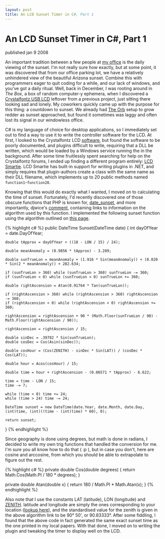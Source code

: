 ```yaml
---
layout: post
title: An LCD Sunset Timer in C#, Part 1
---
```


# An LCD Sunset Timer in C#, Part 1

<span class="pubdate">published jan 9 2008</span>

An important tradition between a few people at <a href="http://www.synapsestudios.com">my office</a> is the daily viewing of the sunset. I'm not really sure how exactly, but at some point, it was discovered that from our office parking lot, we have a relatively unhindered view of the beautiful Arizona sunset. Combine this with programmers eager to quit coding for a while, and our lack of windows, and you've got a daily ritual. Well, back in December, I was rooting around in<em> The Box</em>, a box of random computer-y ephemera, when I discovered a <a href="http://www.crystalfontz.com/products/632usb/index.html">Crystalfontz USB LCD</a> leftover from a previous project, just sitting there looking sad and lonely. My coworkers quickly came up with the purpose for this thing: a countdown to sunset. We already had <a href="http://www.ambientdevices.com/cat/orb/orborder.html">The Orb</a> setup to grow redder as sunset approached, but found it sometimes was laggy and often lost its signal in our windowless office.

C# is my language of choice for desktop applications, so I immediately set out to find a way to use it to write the controller software for the LCD. At first, I looked to the Crystalfontz LCD <a href="http://www.crystalfontz.com/software/crystalcontrol/index.html">software</a>, but found the software to be poorly documented, and plugins difficult to write, requiring that a DLL be written, which would be loaded by a Windows service running the in the background. After some time fruitlessly spent searching for help on the Crystalfontz forums, I ended up finding a different program entirely: <a href="http://lcdsmartie.sourceforge.net/">LCD Smartie</a>. LCD Smartie has built-in support for writing plugins in .NET, and simply requires that plugin-authors create a class with the same name as their DLL filename, which implements up to 20 public methods named <code>function1</code>-<code>function20</code>.

Knowing that this would do exactly what I wanted, I moved on to calculating the time of sunset. Fortunately, I'd recently discovered one of those obscure functions that PHP is known for, <a href="http://www.php.net/date_sunset">date_sunset</a>, and more importantly, djwice's <a href="http://www.php.net/manual/en/function.date-sunset.php#47838">comment</a>, containing links to information on the algorithm used by this function. I implemented the following sunset function using the algorithm outlined on <a href="http://williams.best.vwh.net/sunrise_sunset_algorithm.htm">this page</a>.

{% highlight c# %}
public DateTime Sunset(DateTime date)
{
	int dayOfYear = date.DayOfYear;

	double tApprox = dayOfYear + ((18 - LON / 15) / 24);

	double meanAnomaly = (0.9856 * tApprox) - 3.289;

	double sunTrueLon = meanAnomaly + (1.916 * Sin(meanAnomaly)) + (0.020 * Sin(2 * meanAnomaly)) + 282.634;

	if (sunTrueLon > 360) while (sunTrueLon > 360) sunTrueLon -= 360;
	if (sunTrueLon < 0) while (sunTrueLon < 0) sunTrueLon += 360;

	double rightAscension = Atan(0.91764 * Tan(sunTrueLon));

	if (rightAscension > 360) while (rightAscension > 360) rightAscension -= 360;
	if (rightAscension < 0) while (rightAscension < 0) rightAscension += 360;

	rightAscension = rightAscension + 90 * (Math.Floor(sunTrueLon / 90) - Math.Floor(rightAscension / 90));

	rightAscension = rightAscension / 15;

	double sinDec = .39782 * Sin(sunTrueLon);
	double cosDec = Cos(Asin(sinDec));

	double cosHour = (Cos(ZENITH) - sinDec * Sin(LAT)) / (cosDec * Cos(LAT));

	double hour = Acos(cosHour) / 15;

	double time = hour + rightAscension - (0.06571 * tApprox) - 6.622;

	time = time - LON / 15;
	time -= 7;

	while (time < 0) time += 24;
	while (time > 24) time -= 24;

	DateTime sunset = new DateTime(date.Year, date.Month, date.Day, (int)time, (int)((time - (int)time) * 60), 0);

	return sunset;
}
{% endhighlight %}

Since geography is done using degrees, but math is done in radians, I decided to write my own trig functions that handled the conversion for me. I'm sure you all know how to do that ( :p ), but in case you don't, here are cosine and arccosine, from which you should be able to extrapolate to figure out the rest.

{% highlight c# %}
private double Cos(double degrees)
{
	return Math.Cos(Math.PI / 180 * degrees);
}

private double Atan(double x)
{
	return 180 / Math.PI * Math.Atan(x);
}
{% endhighlight %}

Also note that I use the constants LAT (latitude), LON (longitude) and <a href="http://en.wikipedia.org/wiki/Zenith_distance">ZENITH</a>. latitude and longitude are simply the ones corresponding to your location (<a href="http://brainoff.com/geocoder/">lookup here</a>), and the standardised value for the zenith is given in the above algorithm link to be 90° 50', or 90.83333°. After some fiddling, I found that the above code in fact generated the same exact sunset time as the one printed in my local papers. With that done, I moved on to writing the plugin and tweaking the timer to display well on the LCD.